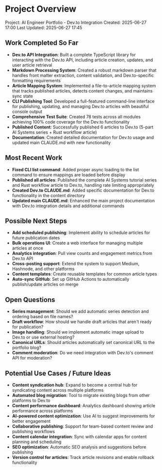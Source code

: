# Project Overview

Project: AI Engineer Portfolio - Dev.to Integration
Created: 2025-06-27 17:00
Last Updated: 2025-06-27 17:45

## Work Completed So Far

- **Dev.to API Integration**: Built a complete TypeScript library for interacting with the Dev.to API, including article creation, updates, and user article retrieval
- **Markdown Processing System**: Created a robust markdown parser that handles front matter extraction, content validation, and Dev.to-specific formatting requirements
- **Article Mapping System**: Implemented a file-to-article mapping system that tracks published articles, detects content changes, and maintains sync state
- **CLI Publishing Tool**: Developed a full-featured command-line interface for publishing, updating, and managing Dev.to articles with beautiful console output
- **Comprehensive Test Suite**: Created 78 tests across all modules achieving 100% code coverage for the Dev.to functionality
- **Published Content**: Successfully published 6 articles to Dev.to (5-part AI Systems series + Rust workflow article)
- **Documentation**: Created detailed documentation for Dev.to usage and updated main CLAUDE.md with new functionality

## Most Recent Work

- **Fixed CLI list command**: Added proper async loading to the list command to ensure mappings are loaded before display
- **Published all articles**: Published the complete AI Systems tutorial series and Rust workflow article to Dev.to, handling rate limiting appropriately
- **Created Dev.to CLAUDE.md**: Added specific documentation for Dev.to functionality in the content directory
- **Updated main CLAUDE.md**: Enhanced the main project documentation with Dev.to integration details and additional commands

## Possible Next Steps

- **Add scheduled publishing**: Implement ability to schedule articles for future publication dates
- **Bulk operations UI**: Create a web interface for managing multiple articles at once
- **Analytics integration**: Pull view counts and engagement metrics from Dev.to API
- **Cross-posting support**: Extend the system to support Medium, Hashnode, and other platforms
- **Content templates**: Create reusable templates for common article types
- **Auto-sync GitHub**: Set up GitHub Actions to automatically publish/update articles on merge

## Open Questions

- **Series management**: Should we add automatic series detection and ordering based on file names?
- **Draft workflow**: How should we handle draft articles that aren't ready for publication?
- **Image handling**: Should we implement automatic image upload to Dev.to or use external hosting?
- **Canonical URLs**: Should articles automatically set canonical URL to the portfolio blog?
- **Comment moderation**: Do we need integration with Dev.to's comment API for moderation?

## Potential Use Cases / Future Ideas

- **Content syndication hub**: Expand to become a central hub for syndicating content across multiple platforms
- **Automated blog migration**: Tool to migrate existing blogs from other platforms to Dev.to
- **Content performance dashboard**: Analytics dashboard showing article performance across platforms
- **AI-powered content optimization**: Use AI to suggest improvements for better engagement
- **Collaborative publishing**: Support for team-based content review and publishing workflows
- **Content calendar integration**: Sync with calendar apps for content planning and scheduling
- **SEO optimization**: Automatic SEO analysis and suggestions before publishing
- **Version control for articles**: Track article revisions and enable rollback functionality